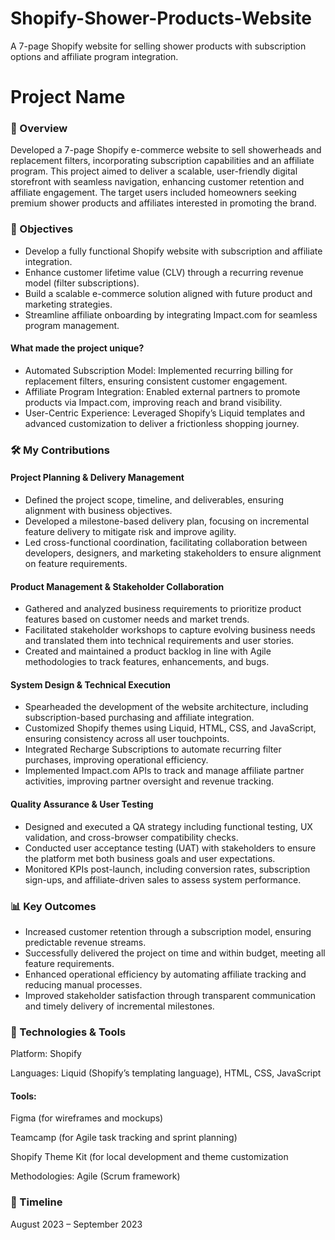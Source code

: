 # Shopify-Shower-Products-Website
A 7-page Shopify website for selling shower products with subscription options and affiliate program integration.
# Project Name

### 📌 Overview
Developed a 7-page Shopify e-commerce website to sell showerheads and replacement filters, incorporating subscription capabilities and an affiliate program. This project aimed to deliver a scalable, user-friendly digital storefront with seamless navigation, enhancing customer retention and affiliate engagement. The target users included homeowners seeking premium shower products and affiliates interested in promoting the brand.

### 🎯 Objectives
- Develop a fully functional Shopify website with subscription and affiliate integration.
- Enhance customer lifetime value (CLV) through a recurring revenue model (filter subscriptions).
- Build a scalable e-commerce solution aligned with future product and marketing strategies.
- Streamline affiliate onboarding by integrating Impact.com for seamless program management.

#### What made the project unique?
- Automated Subscription Model: Implemented recurring billing for replacement filters, ensuring consistent customer engagement.
- Affiliate Program Integration: Enabled external partners to promote products via Impact.com, improving reach and brand visibility.
- User-Centric Experience: Leveraged Shopify’s Liquid templates and advanced customization to deliver a frictionless shopping journey.

### 🛠️ My Contributions
#### Project Planning & Delivery Management
- Defined the project scope, timeline, and deliverables, ensuring alignment with business objectives.
- Developed a milestone-based delivery plan, focusing on incremental feature delivery to mitigate risk and improve agility.
- Led cross-functional coordination, facilitating collaboration between developers, designers, and marketing stakeholders to ensure alignment on feature requirements.
#### Product Management & Stakeholder Collaboration
- Gathered and analyzed business requirements to prioritize product features based on customer needs and market trends.
- Facilitated stakeholder workshops to capture evolving business needs and translated them into technical requirements and user stories.
- Created and maintained a product backlog in line with Agile methodologies to track features, enhancements, and bugs.
#### System Design & Technical Execution
- Spearheaded the development of the website architecture, including subscription-based purchasing and affiliate integration.
- Customized Shopify themes using Liquid, HTML, CSS, and JavaScript, ensuring consistency across all user touchpoints.
- Integrated Recharge Subscriptions to automate recurring filter purchases, improving operational efficiency.
- Implemented Impact.com APIs to track and manage affiliate partner activities, improving partner oversight and revenue tracking.
#### Quality Assurance & User Testing
- Designed and executed a QA strategy including functional testing, UX validation, and cross-browser compatibility checks.
- Conducted user acceptance testing (UAT) with stakeholders to ensure the platform met both business goals and user expectations.
- Monitored KPIs post-launch, including conversion rates, subscription sign-ups, and affiliate-driven sales to assess system performance.

### 📊 Key Outcomes
- Increased customer retention through a subscription model, ensuring predictable revenue streams.
- Successfully delivered the project on time and within budget, meeting all feature requirements.
- Enhanced operational efficiency by automating affiliate tracking and reducing manual processes.
- Improved stakeholder satisfaction through transparent communication and timely delivery of incremental milestones.

### 📁 Technologies & Tools
Platform: Shopify

Languages: Liquid (Shopify’s templating language), HTML, CSS, JavaScript

#### Tools:
Figma (for wireframes and mockups)

Teamcamp (for Agile task tracking and sprint planning)

Shopify Theme Kit (for local development and theme customization

Methodologies: Agile (Scrum framework)

### 📅 Timeline
August 2023 – September 2023
